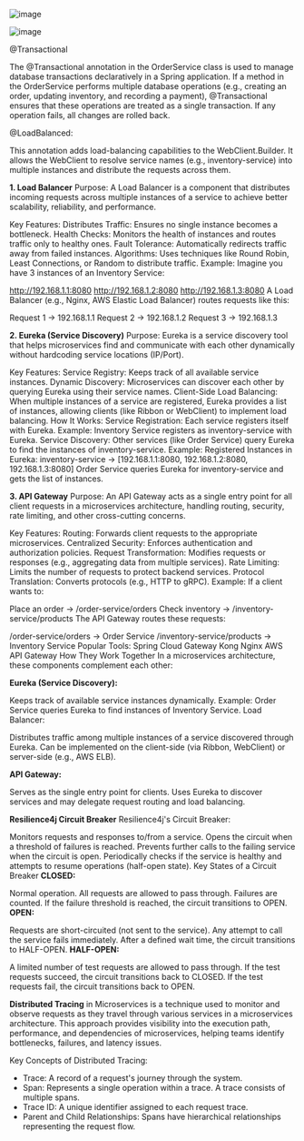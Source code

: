 ![image](https://github.com/user-attachments/assets/6b7e487e-d80b-4213-8dde-86acda6f6fae)

![image](https://github.com/user-attachments/assets/b74b9db9-303c-4221-98e1-6f8ae3c85652)

@Transactional

The @Transactional annotation in the OrderService class is used to manage database transactions declaratively in a Spring application. If a method in the OrderService performs multiple database operations (e.g., creating an order, updating inventory, and recording a payment), @Transactional ensures that these operations are treated as a single transaction. If any operation fails, all changes are rolled back.


@LoadBalanced:

This annotation adds load-balancing capabilities to the WebClient.Builder. It allows the WebClient to resolve service names (e.g., inventory-service) into multiple instances and distribute the requests across them.

**1. Load Balancer**
Purpose:
A Load Balancer is a component that distributes incoming requests across multiple instances of a service to achieve better scalability, reliability, and performance.

Key Features:
Distributes Traffic: Ensures no single instance becomes a bottleneck.
Health Checks: Monitors the health of instances and routes traffic only to healthy ones.
Fault Tolerance: Automatically redirects traffic away from failed instances.
Algorithms: Uses techniques like Round Robin, Least Connections, or Random to distribute traffic.
Example:
Imagine you have 3 instances of an Inventory Service:

http://192.168.1.1:8080
http://192.168.1.2:8080
http://192.168.1.3:8080
A Load Balancer (e.g., Nginx, AWS Elastic Load Balancer) routes requests like this:

Request 1 → 192.168.1.1
Request 2 → 192.168.1.2
Request 3 → 192.168.1.3

**2. Eureka (Service Discovery)**
Purpose:
Eureka is a service discovery tool that helps microservices find and communicate with each other dynamically without hardcoding service locations (IP/Port).

Key Features:
Service Registry: Keeps track of all available service instances.
Dynamic Discovery: Microservices can discover each other by querying Eureka using their service names.
Client-Side Load Balancing: When multiple instances of a service are registered, Eureka provides a list of instances, allowing clients (like Ribbon or WebClient) to implement load balancing.
How It Works:
Service Registration:
Each service registers itself with Eureka.
Example: Inventory Service registers as inventory-service with Eureka.
Service Discovery:
Other services (like Order Service) query Eureka to find the instances of inventory-service.
Example:
Registered Instances in Eureka:
inventory-service → [192.168.1.1:8080, 192.168.1.2:8080, 192.168.1.3:8080]
Order Service queries Eureka for inventory-service and gets the list of instances.

**3. API Gateway**
Purpose:
An API Gateway acts as a single entry point for all client requests in a microservices architecture, handling routing, security, rate limiting, and other cross-cutting concerns.

Key Features:
Routing: Forwards client requests to the appropriate microservices.
Centralized Security: Enforces authentication and authorization policies.
Request Transformation: Modifies requests or responses (e.g., aggregating data from multiple services).
Rate Limiting: Limits the number of requests to protect backend services.
Protocol Translation: Converts protocols (e.g., HTTP to gRPC).
Example:
If a client wants to:

Place an order → /order-service/orders
Check inventory → /inventory-service/products
The API Gateway routes these requests:

/order-service/orders → Order Service
/inventory-service/products → Inventory Service
Popular Tools:
Spring Cloud Gateway
Kong
Nginx
AWS API Gateway
How They Work Together
In a microservices architecture, these components complement each other:

**Eureka (Service Discovery):**

Keeps track of available service instances dynamically.
Example: Order Service queries Eureka to find instances of Inventory Service.
Load Balancer:

Distributes traffic among multiple instances of a service discovered through Eureka.
Can be implemented on the client-side (via Ribbon, WebClient) or server-side (e.g., AWS ELB).

**API Gateway:**

Serves as the single entry point for clients.
Uses Eureka to discover services and may delegate request routing and load balancing.


**Resilience4j Circuit Breaker**
Resilience4j's Circuit Breaker:

Monitors requests and responses to/from a service.
Opens the circuit when a threshold of failures is reached.
Prevents further calls to the failing service when the circuit is open.
Periodically checks if the service is healthy and attempts to resume operations (half-open state).
Key States of a Circuit Breaker
**CLOSED:**

Normal operation.
All requests are allowed to pass through.
Failures are counted. If the failure threshold is reached, the circuit transitions to OPEN.
**OPEN:**

Requests are short-circuited (not sent to the service).
Any attempt to call the service fails immediately.
After a defined wait time, the circuit transitions to HALF-OPEN.
**HALF-OPEN:**

A limited number of test requests are allowed to pass through.
If the test requests succeed, the circuit transitions back to CLOSED.
If the test requests fail, the circuit transitions back to OPEN.

**Distributed Tracing**
in Microservices is a technique used to monitor and observe requests as they travel through various services in a microservices architecture. This approach provides visibility into the execution path, performance, and dependencies of microservices, helping teams identify bottlenecks, failures, and latency issues.

Key Concepts of Distributed Tracing:
- Trace: A record of a request's journey through the system.
- Span: Represents a single operation within a trace. A trace consists of multiple spans.
- Trace ID: A unique identifier assigned to each request trace.
- Parent and Child Relationships: Spans have hierarchical relationships representing the request flow.




